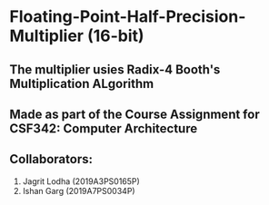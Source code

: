 # Floating-Point-Half-Precision-Multiplier (16-bit)

## The multiplier usies Radix-4 Booth's Multiplication ALgorithm

## Made as part of the Course Assignment for CSF342: Computer Architecture

## Collaborators:
1. Jagrit Lodha (2019A3PS0165P)
2. Ishan Garg (2019A7PS0034P)


